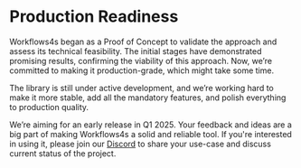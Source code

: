 # Production Readiness

Workflows4s began as a Proof of Concept to validate the approach and assess its technical feasibility. The initial
stages have demonstrated promising results, confirming the viability of this approach.
Now, we’re committed to making it production-grade, which might take some time.

The library is still under active development, and we’re working hard to make it more stable, add all the mandatory
features, and polish everything to production quality.

We’re aiming for an early release in Q1 2025.
Your feedback and ideas are a big part of making Workflows4s a solid and reliable tool.
If you're interested in using it,
please join our [Discord](https://bit.ly/business4s-discord) to share your use-case and discuss current
status of the project.
